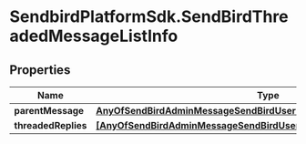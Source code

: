 # SendbirdPlatformSdk.SendBirdThreadedMessageListInfo

## Properties

Name | Type | Description | Notes
------------ | ------------- | ------------- | -------------
**parentMessage** | [**AnyOfSendBirdAdminMessageSendBirdUserMessageSendBirdFileMessage**](AnyOfSendBirdAdminMessageSendBirdUserMessageSendBirdFileMessage.md) |  | [optional] 
**threadedReplies** | [**[AnyOfSendBirdAdminMessageSendBirdUserMessageSendBirdFileMessage]**](AnyOfSendBirdAdminMessageSendBirdUserMessageSendBirdFileMessage.md) |  | [optional] 


